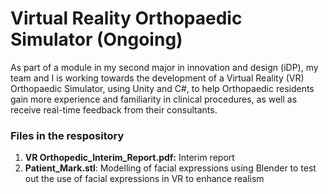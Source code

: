 # Virtual Reality Orthopaedic Simulator (Ongoing)
As part of a module in my second major in innovation and design (iDP), my team and I is working towards the development of a Virtual Reality (VR) Orthopaedic Simulator, using Unity and C#, to help Orthopaedic residents gain more experience and familiarity in clinical procedures, as well as receive real-time feedback from their consultants.

### Files in the respository
1. **VR Orthopedic_Interim_Report.pdf:** Interim report
2. **Patient_Mark.stl**: Modelling of facial expressions using Blender to test out the use of facial expressions in VR to enhance realism
